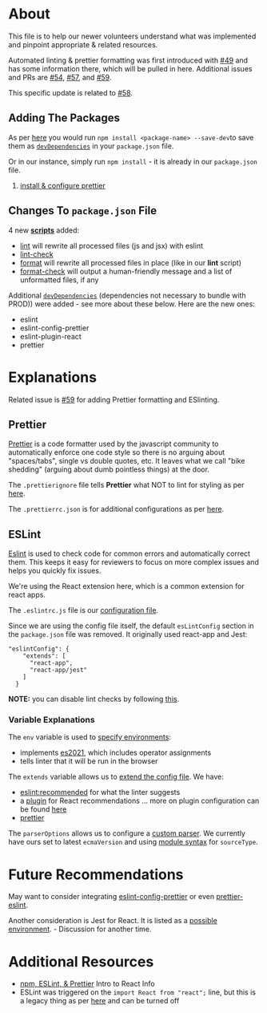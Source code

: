 # About

This file is to help our newer volunteers understand what was implemented and pinpoint appropriate & related resources.

Automated linting & prettier formatting was first introduced with [#49](https://github.com/codefordallas/codefordallas.github.io/pull/49) and has some information there, which will be pulled in here. Additional issues and PRs are [#54](https://github.com/codefordallas/codefordallas.github.io/issues/54), [#57](https://github.com/codefordallas/codefordallas.github.io/pull/57), and [#59](https://github.com/codefordallas/codefordallas.github.io/issues/59).

This specific update is related to [#58](https://github.com/codefordallas/codefordallas.github.io/issues/58).

## Adding The Packages

As per [here](https://docs.npmjs.com/specifying-dependencies-and-devdependencies-in-a-package-json-file) you would run `npm install <package-name> --save-dev`to save them as [`devDependencies`](https://docs.npmjs.com/cli/v9/configuring-npm/package-json#devdependencies) in your `package.json` file.

Or in our instance, simply run `npm install` - it is already in our `package.json` file.

1. [install & configure prettier](https://prettier.io/docs/en/install.html)

## Changes To `package.json` File

4 new [**scripts**](https://docs.npmjs.com/cli/v9/configuring-npm/package-json#scripts) added:
- [lint](https://xpepermint.gitbooks.io/nodejs-cheatsheet/content/code-linting.html) will rewrite all processed files (js and jsx) with eslint
- [lint-check](https://xpepermint.gitbooks.io/nodejs-cheatsheet/content/code-linting.html)
- [format](https://prettier.io/docs/en/cli.html#--write) will rewrite all processed files in place (like in our **lint** script)
- [format-check](https://prettier.io/docs/en/cli.html#--check) will output a human-friendly message and a list of unformatted files, if any

Additional [`devDependencies`](https://docs.npmjs.com/specifying-dependencies-and-devdependencies-in-a-package-json-file) (dependencies not necessary to bundle with PROD)) were added - see more about these below. Here are the new ones:
- eslint
- eslint-config-prettier
- eslint-plugin-react
- prettier

# Explanations

Related issue is [#59](https://github.com/codefordallas/codefordallas.github.io/issues/59) for adding Prettier formatting and ESlinting.

## Prettier

[Prettier](https://prettier.io/) is a code formatter used by the javascript community to automatically enforce one code style so there is no arguing about "spaces/tabs", single vs double quotes, etc. It leaves what we call "bike shedding" (arguing about dumb pointless things) at the door.

The `.prettierignore` file tells **Prettier** what NOT to lint for styling as per [here](https://prettier.io/docs/en/ignore.html).

The `.prettierrc.json` is for additional configurations as per [here](https://prettier.io/docs/en/configuration.html).

## ESLint

[Eslint](https://eslint.org/) is used to check code for common errors and automatically correct them. This keeps it easy for reviewers to focus on more complex issues and helps you quickly fix issues.

We're using the React extension here, which is a common extension for react apps.

The `.eslintrc.js` file is our [configuration file](https://eslint.org/docs/latest/use/configure/configuration-files).

Since we are using the config file itself, the default `esLintConfig` section in the `package.json` file was removed. It originally used react-app and Jest:

```
"eslintConfig": {
    "extends": [
      "react-app",
      "react-app/jest"
    ]
  }
```

**NOTE:** you can disable lint checks by following [this](https://eslint.org/docs/latest/use/configure/rules#disabling-rules).

### Variable Explanations

The `env` variable is used to [specify environments](https://eslint.org/docs/latest/use/configure/language-options#specifying-environments):
- implements [es2021](https://eslint.org/docs/latest/rules/logical-assignment-operators), which includes operator assignments
- tells linter that it will be run in the browser

The `extends` variable allows us to [extend the config file](https://eslint.org/docs/latest/use/configure/configuration-files#extending-configuration-files). We have:
- [eslint:recommended](https://eslint.org/docs/latest/use/configure/configuration-files#using-eslintrecommended) for what the linter suggests
- a [plugin](https://eslint.org/docs/latest/use/configure/configuration-files#using-a-configuration-from-a-plugin) for React recommendations ... more on plugin configuration can be found [here](https://eslint.org/docs/latest/use/configure/plugins)
- [prettier](https://github.com/prettier/eslint-plugin-prettier#installation)

The `parserOptions` allows us to configure a [custom parser](https://eslint.org/docs/latest/use/configure/parser). We currently have ours set to latest `ecmaVersion` and using [module syntax](https://developer.mozilla.org/en-US/docs/Web/JavaScript/Guide/Modules) for `sourceType`.

# Future Recommendations

May want to consider integrating [eslint-config-prettier](https://github.com/prettier/eslint-config-prettier) or even [prettier-eslint](https://github.com/prettier/prettier-eslint).

Another consideration is Jest for React. It is listed as a [possible environment](https://eslint.org/docs/latest/use/configure/language-options#specifying-environments). - Discussion for another time.

# Additional Resources

- [npm, ESLint, & Prettier](https://btholt.github.io/complete-intro-to-react-v5/eslint-prettier) Intro to React Info
- ESLint was triggered on the `import React from "react";` line, but this is a legacy thing as per [here](https://legacy.reactjs.org/blog/2020/09/22/introducing-the-new-jsx-transform.html#eslint) and can be turned off
